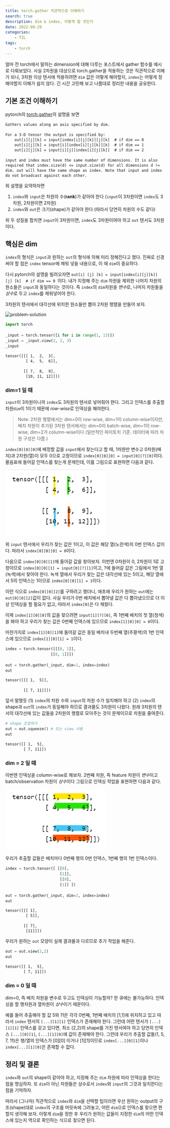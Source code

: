 ```yaml
---
title: torch.gather 직관적으로 이해하기
search: true
description: dim & index, 어떻게 할 것인가
date: 2022-09-29
categories:
    - TIL
tags: 
    - torch
---
```

얼마 전 torch에서 말하는 dimension에 대해 다루는 포스트에서 gather 함수를 예시로 다뤄보았다. 사실 2차원을 대상으로 torch.gather을 적용하는 것은 직관적으로 이해가 되나, 3차원 이상 텐서에 적용하려면 `dim` 값은 어떻게 해야할지, `index`는 어떻게 정해야할지 이해가 쉽지 않다. 긴 시간 고민해 보고 나름대로 정리한 내용을 공유한다.

## 기본 조건 이해하기

pytorch의 [torch.gather](https://pytorch.org/docs/stable/generated/torch.gather.html#torch.gather)의 설명을 보면

```
Gathers values along an axis specified by dim.

For a 3-D tensor the output is specified by:
    out[i][j][k] = input[index[i][j][k]][j][k]  # if dim == 0
    out[i][j][k] = input[i][index[i][j][k]][k]  # if dim == 1
    out[i][j][k] = input[i][j][index[i][j][k]]  # if dim == 2

input and index must have the same number of dimensions. It is also required that index.size(d) <= input.size(d) for all dimensions d != dim. out will have the same shape as index. Note that input and index do not broadcast against each other.

```
위 설명을 요약하자면

1. `index`와 `input`은 차원의 수(**rank**)가 같아야 한다 (`input`이 3차원이면 `index`도 3차원, 2차원이면 2차원)
2. `index`와 `out`은 크기(shape)가 같아야 한다 (따라서 당연히 차원의 수도 같다)

위 두 성질을 합치면 `input`이 3차원이면, `index`도 3차원이여야 하고 `out` 텐서도 3차원이다.

## 핵심은 dim

`index`의 형식은 `input`과 원하는 `out`의 형식에 의해 미리 정해진다고 했다. 진짜로 신경써야 할 점은 `index` tensor에 채워 넣을 내용으로, 이 때 `dim`이 중요하다. 

다시 pytorch의 설명을 빌려오자면
```out[i] [j] [k] = input[index[i][j][k]] [j] [k]  # if dim == 0 ```이다. 내가 지정해 주는 `dim` 차원을 제외한 나머지 차원의 원소들은 `input`과 동일하다는 것이다. 즉 `index`의 `dim`차원을 *변수*로, 나머지 차원들을 *상수*로 두고 `index`를 채워넣어야 한다.

3차원의 텐서에서 대각선에 위치한 원소들만 뽑아 2차원 행렬을 만들어 보자. 

![problem-solution](/assets/images/torch-gather-example1.png)



```python
import torch 

_input = torch.tensor([i for i in range(1, 13)])
_input = _input.view(2, 2, 3)
_input

```




    tensor([[[ 1,  2,  3],
             [ 4,  5,  6]],
    
            [[ 7,  8,  9],
             [10, 11, 12]]])



### dim=1 일 때

`input`이 3차원이니까 `index`도 3차원의 텐서로 넣어줘야 한다. 그리고 인덱스를 추출할 차원`dim`이 1이기 때문에 *row-wise*로 인덱싱을 해야한다.

> Note: 2차원 행렬에서는 dim=0이 row-wise, dim=1이 column-wise이지만, 배치 차원이 추가된 3차원 텐서에서는 dim=0이 batch-wise, dim=1이 row-wise, dim=2가 column-wise이다 (일반적인 파이토치 기준. 데이터에 따라 차원 구성은 다름.)


`index[0][0][0]`에 배정할 값을 `input`에서 찾는다고 할 때, 1차원만 변수고 0차원(배치)과 2차원(열)이 모두 0으로 고정이므로 `index[0][0][0] = input[0][?][0]`이다. 물음표에 들어갈 인덱스를 찾는게 문제인데, 이를 그림으로 표현하면 다음과 같다.

![gather-dim1-1-ex](/assets/images/gather-dim1-ex1.png)

위 `input` 텐서에서 우리가 찾는 값은 1이고, 이 값은 해당 열(노란색)의 0번 인덱스 값이다. 따라서 `index[0][0][0] = 0`이다. 

다음으로 `index[0][0][1]`에 들어갈 값을 찾아보자. 이번엔 0차원이 0, 2차원이 1로 고정이므로 `index[0][0][1] = input[0][?][1]`이고, ?에 들어갈 값은 그림에서 1번 열(녹색)에서 찾아야 한다. 녹색 열에서 우리가 찾는 값은 대각선에 있는 5이고, 해당 열에서 5의 인덱스는 1이므로 `index[0][0][1] = 1`이다.

이런 식으로 `index[0][0][2]`를 구하려고 했더니, 애초에 우리가 원하는 `out`에는 `out[0][0][2]`값이 없다. 사실 우리가 0번 배치에서 뽑아낼 값은 다 뽑아냈으므로 더 이상 인덱싱을 할 필요가 없고, 따라서 `index[0]`은 다 채웠다.

이제 `index[1][0][0]`의 값을 찾으려면 `input[1][?][0]`, 즉 1번째 배치의 첫 열(청색)을 봐야 하고 우리가 찾는 값은 0번째 인덱스에 있으므로 `index[1][0][0] = 0`이다.

마찬가지로 `index[1][0][1]`에 들어갈 값은 동일 배치내 두번째 열(주황색)의 1번 인덱스에 있으므로 `index[1][0][1] = 1`이다.


```python
index = torch.tensor([[[0, 1]],
                    [[0, 1]]])
                    
out = torch.gather(_input, dim=1, index=index)
out
```




    tensor([[[ 1,  5]],
    
            [[ 7, 11]]])



앞서 말했듯 (1) `index`의 차원 수와 `input`의 차원 수가 일치해야 하고 (2) `index`의 shape과 `out`의 `index`가 동일해야 하므로 결과물도 3차원이 나왔다. 원래 3차원의 텐서의 대각선에 있는 값들을 2차원의 행렬로 모아주는 것이 문제이므로 차원을 줄여준다.


```python
# shape 조정하기
out = out.squeeze() # 또는 view 사용
out
```




    tensor([[ 1,  5],
            [ 7, 11]])



### dim = 2 일 때

이번엔 인덱싱을 column-wise로 해보자. 2번째 차원, 즉 feature 차원이 *변수*이고 batch/observation 차원이 *상수*이다 그림으로 인덱싱 작업을 표현하면 다음과 같다. 

![gather-dim2-ex](/assets/images/gather-dim2-ex1.png)

우리가 추출할 값들은 배치마다 0번째 행의 0번 인덱스, 1번째 행의 1번 인덱스이다. 


```python
index = torch.tensor([ [[0],
                        [1]],
                        [[0],
                        [1]] ])
                    
out = torch.gather(_input, dim=2, index=index)
out
```




    tensor([[[ 1],
             [ 5]],
    
            [[ 7],
             [11]]])



우리가 원하는 `out` 모양이 실제 결과물과 다르므로 추가 작업을 해준다. 


```python
out = out.view(2,2)
out
```




    tensor([[ 1,  5],
            [ 7, 11]])



### dim = 0 일 때

dim=0, 즉 배치 차원을 변수로 두고도 인덱싱이 가능할까? 한 큐에는 불가능하다. 인덱싱을 할 행차원과 열차원이 *상수*이기 때문이다. 

예를 들어 추출해야 할 값 5와 11은 각각 0번째, 1번째 배치의 [1,1]에 위치하고 있고 따라서 `index` 텐서의 `[...][1][1]` 인덱스가 존재해야 한다. 그런데 어떤 텐서가 `[...][1][1]` 인덱스를 갖고 있다면, 최소 (2,2)의 shape를 가진 텐서여야 하고 당연히 인덱스 `[...][0][1]`, `[...][1][0]`에 값이 존재해야 한다. 그런데 우리가 추출할 값들(1, 5, 7, 11)은 행/열의 인덱스가 [0][0] 이거나 [1][1]이므로 `index[...][0][1]`이나 `index[...][1][0]`은 존재할 수 없다.

## 정리 및 결론

`index`와 `out`의 shape이 같아야 하고, 지정해 주는 `dim` 차원에 따라 인덱싱을 한다는 점을 명심하자. 또 `dim`이 아닌 차원들은 상수로서 `index`와 `input`의 그것과 일치한다는 점을 기억하자. 

따라서 (그나마) 직관적으로 `index`와 `dim`을 선택할 팁이라면 우선 원하는 output의 구조(shape)대로 `index`의 구조를 머릿속에 그려놓고, 어떤 `dim`으로 인덱스를 찾으면 편할지 생각해 보자. 이렇게 `dim`을 정한 후 우리가 원하는 값들이 지정한 `dim`의 어떤 인덱스에 있는지 역으로 확인하는 식으로 찾으면 된다.


